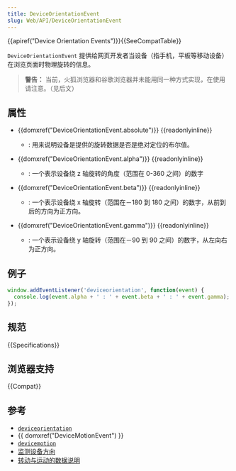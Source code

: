 ```yaml
---
title: DeviceOrientationEvent
slug: Web/API/DeviceOrientationEvent
---
```


{{apiref("Device Orientation Events")}}{{SeeCompatTable}}

`DeviceOrientationEvent` 提供给网页开发者当设备（指手机，平板等移动设备）在浏览页面时物理旋转的信息。

> **警告：** 当前，火狐浏览器和谷歌浏览器并未能用同一种方式实现，在使用请注意。（见后文）

## 属性

- {{domxref("DeviceOrientationEvent.absolute")}} {{readonlyinline}}
  - : 用来说明设备是提供的旋转数据是否是绝对定位的布尔值。
- {{domxref("DeviceOrientationEvent.alpha")}} {{readonlyinline}}
  - : 一个表示设备绕 z 轴旋转的角度（范围在 0-360 之间）的数字
- {{domxref("DeviceOrientationEvent.beta")}} {{readonlyinline}}

  - : 一个表示设备绕 x 轴旋转（范围在－180 到 180 之间）的数字，从前到后的方向为正方向。

- {{domxref("DeviceOrientationEvent.gamma")}} {{readonlyinline}}
  - : 一个表示设备绕 y 轴旋转（范围在－90 到 90 之间）的数字，从左向右为正方向。

## 例子

```js
window.addEventListener('deviceorientation', function(event) {
  console.log(event.alpha + ' : ' + event.beta + ' : ' + event.gamma);
});
```

## 规范

{{Specifications}}

## 浏览器支持

{{Compat}}

## 参考

- [`deviceorientation`](/zh-CN/docs/Web/API/Window/deviceorientation_event)
- {{ domxref("DeviceMotionEvent") }}
- [`devicemotion`](/zh-CN/docs/Web/API/Window/devicemotion_event)
- [监测设备方向](/zh-CN/docs/WebAPI/Detecting_device_orientation)
- [转动与运动的数据说明](/zh-CN/DOM/Orientation_and_motion_data_explained)
